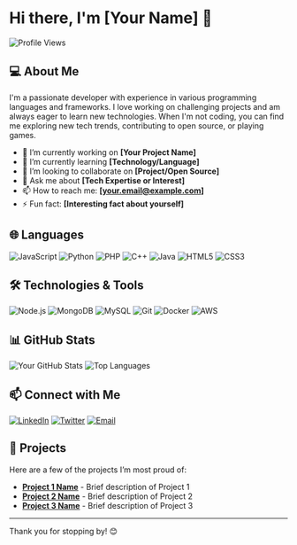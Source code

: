 # Hi there, I'm [Your Name] 👋

![Profile Views](https://komarev.com/ghpvc/?username=yourusername&color=blueviolet)

## 💻 About Me

I'm a passionate developer with experience in various programming languages and frameworks. I love working on challenging projects and am always eager to learn new technologies. When I'm not coding, you can find me exploring new tech trends, contributing to open source, or playing games.

- 🔭 I’m currently working on **[Your Project Name]**
- 🌱 I’m currently learning **[Technology/Language]**
- 👯 I’m looking to collaborate on **[Project/Open Source]**
- 💬 Ask me about **[Tech Expertise or Interest]**
- 📫 How to reach me: **[your.email@example.com]**
- ⚡ Fun fact: **[Interesting fact about yourself]**

## 🌐 Languages

![JavaScript](https://img.shields.io/badge/javascript-%23323330.svg?style=for-the-badge&logo=javascript&logoColor=%23F7DF1E)
![Python](https://img.shields.io/badge/python-%2314354C.svg?style=for-the-badge&logo=python&logoColor=white)
![PHP](https://img.shields.io/badge/php-%23777BB4.svg?style=for-the-badge&logo=php&logoColor=white)
![C++](https://img.shields.io/badge/c++-%2300599C.svg?style=for-the-badge&logo=c%2B%2B&logoColor=white)
![Java](https://img.shields.io/badge/java-%23ED8B00.svg?style=for-the-badge&logo=java&logoColor=white)
![HTML5](https://img.shields.io/badge/html5-%23E34F26.svg?style=for-the-badge&logo=html5&logoColor=white)
![CSS3](https://img.shields.io/badge/css3-%231572B6.svg?style=for-the-badge&logo=css3&logoColor=white)

## 🛠️ Technologies & Tools

![Node.js](https://img.shields.io/badge/node.js-%2343853D.svg?style=for-the-badge&logo=node.js&logoColor=white)
![MongoDB](https://img.shields.io/badge/mongodb-%2347A248.svg?style=for-the-badge&logo=mongodb&logoColor=white)
![MySQL](https://img.shields.io/badge/mysql-%2300f.svg?style=for-the-badge&logo=mysql&logoColor=white)
![Git](https://img.shields.io/badge/git-%23F05033.svg?style=for-the-badge&logo=git&logoColor=white)
![Docker](https://img.shields.io/badge/docker-%230db7ed.svg?style=for-the-badge&logo=docker&logoColor=white)
![AWS](https://img.shields.io/badge/AWS-%23FF9900.svg?style=for-the-badge&logo=amazon-aws&logoColor=white)

## 📊 GitHub Stats

![Your GitHub Stats](https://github-readme-stats.vercel.app/api?username=yourusername&show_icons=true&theme=radical)
![Top Languages](https://github-readme-stats.vercel.app/api/top-langs/?username=yourusername&layout=compact&theme=radical)

## 📫 Connect with Me

[![LinkedIn](https://img.shields.io/badge/linkedin-%230077B5.svg?style=for-the-badge&logo=linkedin&logoColor=white)](https://linkedin.com/in/yourusername)
[![Twitter](https://img.shields.io/badge/twitter-%231DA1F2.svg?style=for-the-badge&logo=twitter&logoColor=white)](https://twitter.com/yourusername)
[![Email](https://img.shields.io/badge/email-D14836?style=for-the-badge&logo=gmail&logoColor=white)](mailto:your.email@example.com)

## 🌟 Projects

Here are a few of the projects I’m most proud of:

- **[Project 1 Name](https://github.com/yourusername/project1)** - Brief description of Project 1
- **[Project 2 Name](https://github.com/yourusername/project2)** - Brief description of Project 2
- **[Project 3 Name](https://github.com/yourusername/project3)** - Brief description of Project 3

---

Thank you for stopping by! 😊
